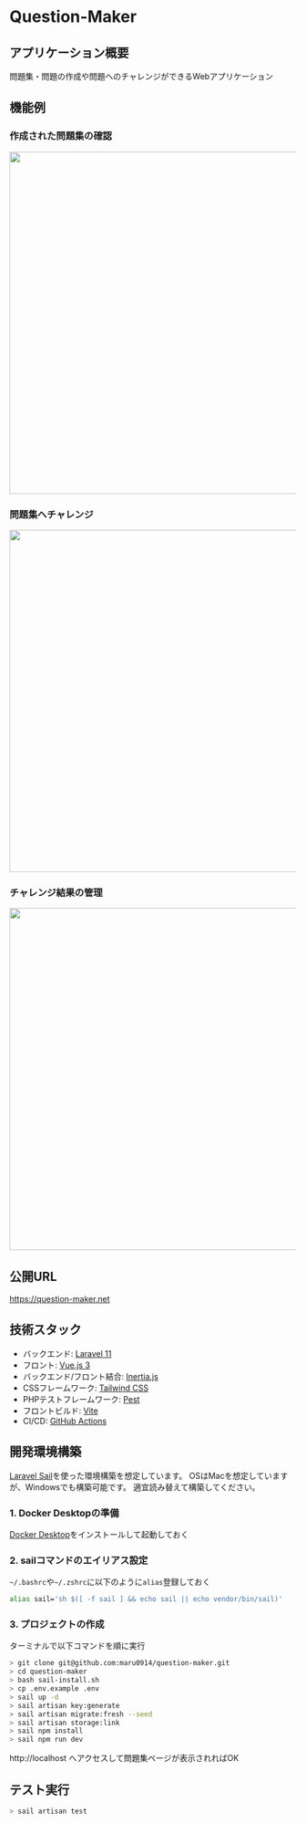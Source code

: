 # Question-Maker 

## アプリケーション概要

問題集・問題の作成や問題へのチャレンジができるWebアプリケーション

## 機能例

### 作成された問題集の確認

<img src="https://github.com/maru0914/question-maker/assets/56859729/b0017bb3-0a81-480d-a041-59823c154678" width=600px>


### 問題集へチャレンジ

<img src="https://github.com/maru0914/question-maker/assets/56859729/0b57b587-db5a-450c-bb68-bcfa6fe6d0e1" width=600px>


### チャレンジ結果の管理

<img src="https://github.com/maru0914/question-maker/assets/56859729/3197cde8-0fe3-4702-9daf-e6c0d36126ee" width=600px>


## 公開URL
https://question-maker.net

## 技術スタック

- バックエンド: [Laravel 11](https://laravel.com/docs/11.x)
- フロント: [Vue.js 3](https://vuejs.org/guide/introduction)
- バックエンド/フロント結合: [Inertia.js](https://inertiajs.com/)
- CSSフレームワーク: [Tailwind CSS](https://tailwindcss.com/)
- PHPテストフレームワーク: [Pest](https://pestphp.com/)
- フロントビルド: [Vite](https://ja.vitejs.dev/)
- CI/CD: [GitHub Actions](https://docs.github.com/ja/actions)


## 開発環境構築

[Laravel Sail](https://laravel.com/docs/11.x/sail#main-content)を使った環境構築を想定しています。
OSはMacを想定していますが、Windowsでも構築可能です。
適宜読み替えて構築してください。

### 1. Docker Desktopの準備

[Docker Desktop](https://www.docker.com/ja-jp/products/docker-desktop/)をインストールして起動しておく

### 2. sailコマンドのエイリアス設定

`~/.bashrc`や`~/.zshrc`に以下のように`alias`登録しておく

```bash
alias sail='sh $([ -f sail ] && echo sail || echo vendor/bin/sail)'
```

### 3. プロジェクトの作成

ターミナルで以下コマンドを順に実行

```bash
> git clone git@github.com:maru0914/question-maker.git
> cd question-maker
> bash sail-install.sh
> cp .env.example .env
> sail up -d
> sail artisan key:generate
> sail artisan migrate:fresh --seed
> sail artisan storage:link 
> sail npm install
> sail npm run dev 
```

http://localhost へアクセスして問題集ページが表示されればOK

## テスト実行

```bash
> sail artisan test
```
